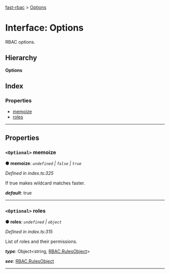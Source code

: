 [fast-rbac](../README.md) > [Options](../interfaces/rbac.options.md)

# Interface: Options

RBAC options.

## Hierarchy

**Options**

## Index

### Properties

* [memoize](rbac.options.md#memoize)
* [roles](rbac.options.md#roles)

---

## Properties

<a id="memoize"></a>

### `<Optional>` memoize

**● memoize**: *`undefined` \| `false` \| `true`*

*Defined in index.ts:325*

If true makes wildcard matches faster.

*__default__*: true

___
<a id="roles"></a>

### `<Optional>` roles

**● roles**: *`undefined` \| `object`*

*Defined in index.ts:315*

List of roles and their permissions.

*__type__*: Object<string, [RBAC.RulesObject](rbac.rulesobject.md)\>

*__see__*: [RBAC.RulesObject](rbac.rulesobject.md)

___

